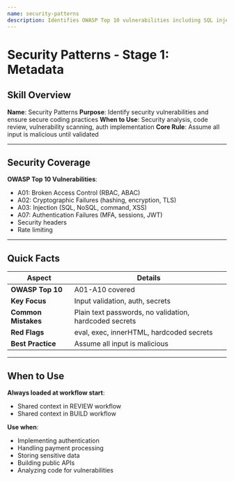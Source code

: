 ```yaml
---
name: security-patterns
description: Identifies OWASP Top 10 vulnerabilities including SQL injection, XSS, authentication bypasses, insecure direct object references, CSRF, broken access control, and security misconfigurations. Use when analyzing code for security vulnerabilities, reviewing authentication and authorization logic, auditing input validation and output encoding, checking for injection attacks, or ensuring secure coding practices.
---
```


# Security Patterns - Stage 1: Metadata

## Skill Overview

**Name**: Security Patterns
**Purpose**: Identify security vulnerabilities and ensure secure coding practices
**When to Use**: Security analysis, code review, vulnerability scanning, auth implementation
**Core Rule**: Assume all input is malicious until validated

---

## Security Coverage

**OWASP Top 10 Vulnerabilities**:
- A01: Broken Access Control (RBAC, ABAC)
- A02: Cryptographic Failures (hashing, encryption, TLS)
- A03: Injection (SQL, NoSQL, command, XSS)
- A07: Authentication Failures (MFA, sessions, JWT)
- Security headers
- Rate limiting

---

## Quick Facts

| Aspect | Details |
|--------|---------|
| **OWASP Top 10** | A01-A10 covered |
| **Key Focus** | Input validation, auth, secrets |
| **Common Mistakes** | Plain text passwords, no validation, hardcoded secrets |
| **Red Flags** | eval, exec, innerHTML, hardcoded secrets |
| **Best Practice** | Assume all input is malicious |

---

## When to Use

**Always loaded at workflow start**:
- Shared context in REVIEW workflow
- Shared context in BUILD workflow

**Use when**:
- Implementing authentication
- Handling payment processing
- Storing sensitive data
- Building public APIs
- Analyzing code for vulnerabilities
